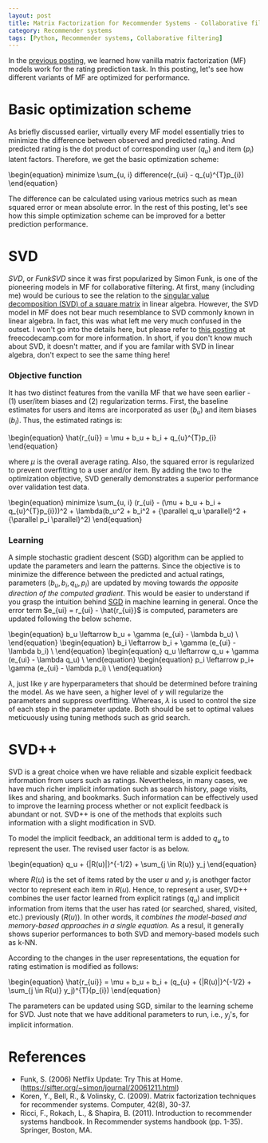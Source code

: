 ```yaml
---
layout: post
title: Matrix Factorization for Recommender Systems - Collaborative filtering with Python 13
category: Recommender systems
tags: [Python, Recommender systems, Collaborative filtering]
---
```


In the [previous posting](https://buomsoo-kim.github.io/recommender%20systems/2020/09/25/Recommender-systems-collab-filtering-12.md/), we learned how vanilla matrix factorization (MF) models work for the rating prediction task. In this posting, let's see how different variants of MF are optimized for performance.


# Basic optimization scheme

As briefly discussed earlier, virtually every MF model essentially tries to minimize the difference between observed and predicted rating. And predicted rating is the dot product of corresponding user ($q_u$) and item  ($p_i$) latent factors. Therefore, we get the basic optimization scheme:

\begin{equation}
minimize \sum_{u, i} difference(r_{ui} - q_{u}^{T}p_{i})
\end{equation}


The difference can be calculated using various metrics such as mean squared error or mean absolute error. In the rest of this posting, let's see how this simple optimization scheme can be improved for a better prediction performance.

 
# SVD

*SVD*, or *FunkSVD* since it was first popularized by Simon Funk, is one of the pioneering models in MF for collaborative filtering. At first, many (including me) would be curious to see the relation to the [singular value decomposition (SVD) of a square matrix](https://en.wikipedia.org/wiki/Singular_value_decomposition) in linear algebra. However, the SVD model in MF does not bear much resemblance to SVD commonly known in linear algebra. In fact, this was what left me very much confused in the outset. I won't go into the details here, but please refer to [this posting](https://www.freecodecamp.org/news/singular-value-decomposition-vs-matrix-factorization-in-recommender-systems-b1e99bc73599/) at freecodecamp.com for more information. In short, if you don't know much about SVD, it doesn't matter, and if you are familar with SVD in linear algebra, don't expect to see the same thing here!


### Objective function

It has two distinct features from the vanilla MF that we have seen earlier - (1) user/item biases and (2) regularization terms. First, the baseline estimates for users and items are incorporated as user ($b_u$) and item biases ($b_i$). Thus, the estimated ratings is:


\begin{equation}
\hat{r_{ui}} = \mu + b_u + b_i + q_{u}^{T}p_{i}
\end{equation}

where $\mu$ is the overall average rating. Also, the squared error is regularized to prevent overfitting to a user and/or item. By adding the two to the optimization objective, SVD generally demonstrates a superior performance over validation test data. 

\begin{equation}
minimize \sum_{u, i} (r_{ui} - (\mu + b_u + b_i + q_{u}^{T}p_{i}))^2 + \lambda(b_u^2 + b_i^2 + {\parallel q_u \parallel}^2 + {\parallel p_i \parallel}^2)
\end{equation}


### Learning

A simple stochastic gradient descent (SGD) algorithm can be applied to update the parameters and learn the patterns. Since the objective is to minimize the difference between the predicted and actual ratings, parameters ($b_u, b_i, q_u, p_i$) are updated by moving towards *the opposite direction of the computed gradient*. This would be easier to understand if you grasp the intuition behind [SGD](https://en.wikipedia.org/wiki/Stochastic_gradient_descent) in machine learning in general. Once the error term $e_{ui} = r_{ui} - \hat{r_{ui}}$ is computed, parameters are updated following the below scheme.


\begin{equation}
b_u \leftarrow b_u + \gamma (e_{ui} - \lambda b_u) \\
\end{equation}
\begin{equation}
b_i \leftarrow b_i + \gamma (e_{ui} - \lambda b_i) \\
\end{equation}
\begin{equation}
q_u \leftarrow q_u + \gamma (e_{ui} - \lambda q_u) \\
\end{equation}
\begin{equation}
p_i \leftarrow p_i+ \gamma (e_{ui} - \lambda p_i) \\
\end{equation}


$\lambda$, just like $\gamma$ are hyperparameters that should be determined before training the model. As we have seen, a higher level of $\gamma$ will regularize the parameters and suppress overfitting. Whereas, $\lambda$ is used to control the size of each step in the parameter update. Both should be set to optimal values meticuously using tuning methods such as grid search. 


# SVD++

SVD is a great choice when we have reliable and sizable explicit feedback information from users such as ratings. Nevertheless, in many cases, we have much richer implicit information such as search history, page visits, likes and sharing, and bookmarks. Such information can be effectively used to improve the learning process whether or not explicit feedback is abundant or not. SVD++ is one of the methods that exploits such information with a slight modification in SVD. 

To model the implicit feedback, an additional term is added to $q_u$ to represent the user. The revised user factor is as below.

\begin{equation}
q_u + {|R(u)|}^{-1/2} + \sum_{j \in R(u)} y_j
\end{equation}
 
where $R(u)$ is the set of items rated by the user $u$ and $y_j$ is anothger factor vector to represent each item in $R(u)$. Hence, to represent a user, SVD++ combines the user factor learned from explicit ratings ($q_u$) and implicit information from items that the user has rated (or searched, shared, visited, etc.) previously ($R(u)$). In other words, it *combines the model-based and memory-based approaches in a single equation.* As a resul, it generally shows superior performances to both SVD and memory-based models such as k-NN.


According to the changes in the user representations, the equation for rating estimation is modified as follows:


\begin{equation}
\hat{r_{ui}} = \mu + b_u + b_i + (q_{u} + {|R(u)|}^{-1/2} + \sum_{j \in R(u)} y_j)^{T}(p_{i})
\end{equation}


The parameters can be updated using SGD, similar to the learning scheme for SVD. Just note that we have additional parameters to run, i.e., $y_j$'s, for implicit information. 


# References


- Funk, S. (2006) Netflix Update: Try This at Home. (https://sifter.org/~simon/journal/20061211.html)
- Koren, Y., Bell, R., & Volinsky, C. (2009). Matrix factorization techniques for recommender systems. Computer, 42(8), 30-37.
- Ricci, F., Rokach, L., & Shapira, B. (2011). Introduction to recommender systems handbook. In Recommender systems handbook (pp. 1-35). Springer, Boston, MA.

